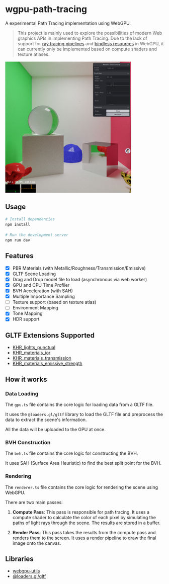 # wgpu-path-tracing

A experimental Path Tracing implementation using WebGPU.

> This project is mainly used to explore the possibilities of modern Web graphics APIs in implementing Path Tracing. Due to the lack of support for [ray tracing pipelines](https://github.com/gpuweb/gpuweb/issues/535) and [bindless resources](https://github.com/gpuweb/gpuweb/issues/380) in WebGPU, it can currently only be implemented based on compute shaders and texture atlases.

<img src="/docs/img/screenshot.png" alt="screenshot" width="400" />

## Usage

```bash
# Install dependencies
npm install

# Run the development server
npm run dev
```

## Features

- [x] PBR Materials (with Metallic/Roughness/Transmission/Emissive)
- [x] GLTF Scene Loading
- [x] Drag and Drop model file to load (asynchronous via web worker)
- [x] GPU and CPU Time Profiler
- [x] BVH Acceleration (with SAH)
- [x] Multiple Importance Sampling
- [ ] Texture support (based on texture atlas)
- [ ] Environment Mapping
- [x] Tone Mapping
- [x] HDR support

## GLTF Extensions Supported

- [KHR_lights_punctual](https://github.com/KhronosGroup/glTF/blob/main/extensions/2.0/Khronos/KHR_lights_punctual/README.md)
- [KHR_materials_ior](https://github.com/KhronosGroup/glTF/blob/main/extensions/2.0/Khronos/KHR_materials_ior/README.md)
- [KHR_materials_transmission](https://github.com/KhronosGroup/glTF/blob/main/extensions/2.0/Khronos/KHR_materials_transmission/README.md)
- [KHR_materials_emissive_strength](https://github.com/KhronosGroup/glTF/blob/main/extensions/2.0/Khronos/KHR_materials_emissive_strength/README.md)

## How it works

### Data Loading

The `gpu.ts` file contains the core logic for loading data from a GLTF file.

It uses the `@loaders.gl/gltf` library to load the GLTF file and preprocess the data to extract the scene's information.

All the data will be uploaded to the GPU at once.

### BVH Construction

The `bvh.ts` file contains the core logic for constructing the BVH.

It uses SAH (Surface Area Heuristic) to find the best split point for the BVH.

### Rendering

The `renderer.ts` file contains the core logic for rendering the scene using WebGPU.

There are two main passes:

1. **Compute Pass**: This pass is responsible for path tracing. It uses a compute shader to calculate the color of each pixel by simulating the paths of light rays through the scene. The results are stored in a buffer.

2. **Render Pass**: This pass takes the results from the compute pass and renders them to the screen. It uses a render pipeline to draw the final image onto the canvas.

## Libraries

- [webgpu-utils](https://github.com/greggman/webgpu-utils)
- [@loaders.gl/gltf](https://www.npmjs.com/package/@loaders.gl/gltf)

